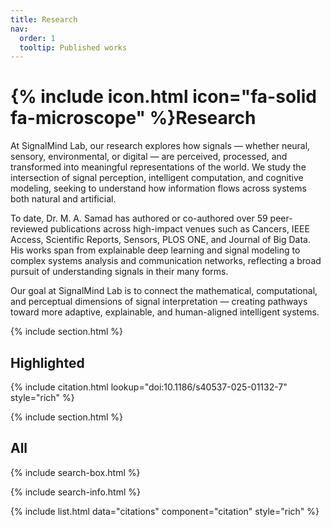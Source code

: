```yaml
---
title: Research
nav:
  order: 1
  tooltip: Published works
---
```


# {% include icon.html icon="fa-solid fa-microscope" %}Research

At SignalMind Lab, our research explores how signals — whether neural, sensory, environmental, or digital — are perceived, processed, and transformed into meaningful representations of the world. We study the intersection of signal perception, intelligent computation, and cognitive modeling, seeking to understand how information flows across systems both natural and artificial.

To date, Dr. M. A. Samad has authored or co-authored over 59 peer-reviewed publications across high-impact venues such as Cancers, IEEE Access, Scientific Reports, Sensors, PLOS ONE, and Journal of Big Data. His works span from explainable deep learning and signal modeling to complex systems analysis and communication networks, reflecting a broad pursuit of understanding signals in their many forms.

Our goal at SignalMind Lab is to connect the mathematical, computational, and perceptual dimensions of signal interpretation — creating pathways toward more adaptive, explainable, and human-aligned intelligent systems.

{% include section.html %}

## Highlighted

{% include citation.html lookup="doi:10.1186/s40537-025-01132-7" style="rich" %}

{% include section.html %}

## All

{% include search-box.html %}

{% include search-info.html %}

{% include list.html data="citations" component="citation" style="rich" %}
